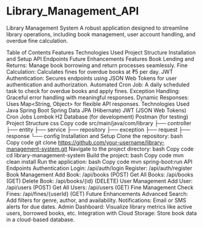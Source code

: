 # Library_Management_API

Library Management System
A robust application designed to streamline library operations, including book management, user account handling, and overdue fine calculation.

Table of Contents
Features
Technologies Used
Project Structure
Installation and Setup
API Endpoints
Future Enhancements
Features
Book Lending and Returns: Manage book borrowing and return processes seamlessly.
Fine Calculation: Calculates fines for overdue books at ₹5 per day.
JWT Authentication: Secures endpoints using JSON Web Tokens for user authentication and authorization.
Automated Cron Job: A daily scheduled task to check for overdue books and apply fines.
Exception Handling: Graceful error handling with meaningful responses.
Dynamic Responses: Uses Map<String, Object> for flexible API responses.
Technologies Used
Java
Spring Boot
Spring Data JPA (Hibernate)
JWT (JSON Web Tokens)
Cron Jobs
Lombok
H2 Database (for development)
Postman (for testing)
Project Structure
css
Copy code
src/main/java/com/library
├── controller
├── entity
├── service
├── repository
├── exception
├── request
├── response
└── config
Installation and Setup
Clone the repository:
bash
Copy code
git clone https://github.com/your-username/library-management-system.git
Navigate to the project directory:
bash
Copy code
cd library-management-system
Build the project:
bash
Copy code
mvn clean install
Run the application:
bash
Copy code
mvn spring-boot:run
API Endpoints
Authentication
Login: /api/auth/login
Register: /api/auth/register
Book Management
Add Book: /api/books (POST)
Get All Books: /api/books (GET)
Delete Book: /api/books/{id} (DELETE)
User Management
Add User: /api/users (POST)
Get All Users: /api/users (GET)
Fine Management
Check Fines: /api/fines/{userId} (GET)
Future Enhancements
Advanced Search: Add filters for genre, author, and availability.
Notifications: Email or SMS alerts for due dates.
Admin Dashboard: Visualize library metrics like active users, borrowed books, etc.
Integration with Cloud Storage: Store book data in a cloud-based database.
